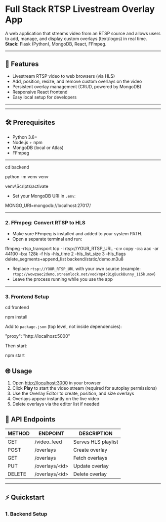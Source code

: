# Full Stack RTSP Livestream Overlay App

A web application that streams video from an RTSP source and allows users to add, manage, and display custom overlays (text/logos) in real time.  
**Stack:** Flask (Python), MongoDB, React, FFmpeg.

---

## 🚀 Features

- Livestream RTSP video to web browsers (via HLS)
- Add, position, resize, and remove custom overlays on the video
- Persistent overlay management (CRUD, powered by MongoDB)
- Responsive React frontend
- Easy local setup for developers

---

---

## 🛠️ Prerequisites

- Python 3.8+
- Node.js + npm
- MongoDB (local or Atlas)
- FFmpeg

---

cd backend

python -m venv venv

venv\Scripts\activate


- Set your MongoDB URI in `.env`:

MONGO_URI=mongodb://localhost:27017/

---

### 2. FFmpeg: Convert RTSP to HLS

- Make sure FFmpeg is installed and added to your system PATH.
- Open a separate terminal and run:

ffmpeg -rtsp_transport tcp -i rtsp://YOUR_RTSP_URL -c:v copy -c:a aac -ar 44100 -b:a 128k -f hls -hls_time 2 -hls_list_size 3 -hls_flags delete_segments+append_list backend/static/demo.m3u8

- Replace `rtsp://YOUR_RTSP_URL` with your own source (example: `rtsp://wowzaec2demo.streamlock.net/vod/mp4:BigBuckBunny_115k.mov`)
- Leave the process running while you use the app

---

### 3. Frontend Setup

cd frontend

npm install

Add to `package.json` (top level, not inside dependencies):

"proxy": "http://localhost:5000"

Then start:

npm start

## 🌐 Usage

1. Open [http://localhost:3000](http://localhost:3000) in your browser
2. Click **Play** to start the video stream (required for autoplay permissions)
3. Use the Overlay Editor to create, position, and size overlays
4. Overlays appear instantly on the live video
5. Delete overlays via the editor list if needed

## 🧩 API Endpoints

| METHOD | ENDPOINT             | DESCRIPTION         |
| ------ | -------------------- | ------------------ |
| GET    | /video_feed          | Serves HLS playlist|
| POST   | /overlays            | Create overlay     |
| GET    | /overlays            | Fetch overlays     |
| PUT    | /overlays/&lt;id&gt;      | Update overlay     |
| DELETE | /overlays/&lt;id&gt;      | Delete overlay     |

---

## ⚡ Quickstart

### 1. Backend Setup
